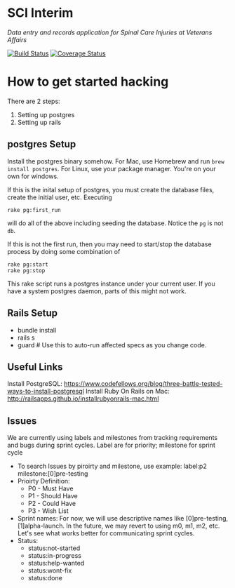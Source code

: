 SCI Interim
=================

*Data entry and records application for Spinal Care Injuries at Veterans Affairs*

[![Build Status](https://travis-ci.org/awong-dev/SCIInterim.svg?branch=enable_travis)](https://travis-ci.org/awong-dev/SCIInterim)
[![Coverage Status](https://coveralls.io/repos/awong-dev/SCIInterim/badge.svg)](https://coveralls.io/r/awong-dev/SCIInterim)

How to get started hacking
==========================

There are 2 steps:
  1. Setting up postgres
  2. Setting up rails

postgres Setup
-----------
Install the postgres binary somehow. For Mac, use Homebrew and run `brew install postgres`. For Linux, use your package manager. You're on your own for windows.

If this is the inital setup of postgres, you must create the database files, create the initial user, etc. Executing

```
rake pg:first_run
```

will do all of the above including seeding the database. Notice the `pg` is not `db`.

If this is not the first run, then you may need to start/stop the database process by doing
some combination of
```
rake pg:start
rake pg:stop
```

This rake script runs a postgres instance under your current user. If you have a system postgres daemon, parts of this might not work.

Rails Setup
-----------
  * bundle install
  * rails s
  * guard  # Use this to auto-run affected specs as you change code.

Useful Links
-----------
Install PostgreSQL: https://www.codefellows.org/blog/three-battle-tested-ways-to-install-postgresql
Install Ruby On Rails on Mac: http://railsapps.github.io/installrubyonrails-mac.html

Issues
-----------
We are currently using labels and milestones from tracking requirements and bugs during sprint cycles. Label are for priority; milestone for sprint cycle
  * To search Issues by piroirty and milestone, use example: label:p2 milestone:[0]pre-testing 
  * Prioirty Definition:
    * P0 - Must Have 
    * P1 - Should Have
    * P2 - Could Have
    * P3 - Wish List
  * Sprint names: For now, we will use descriptive names like [0]pre-testing, [1]alpha-launch. In the future, we may revert to using m0, m1, m2, etc. Let's see what works better for communicating sprint cycles.
  * Status: 
    * status:not-started
    * status:in-progress
    * status:help-wanted
    * status:wont-fix
    * status:done
